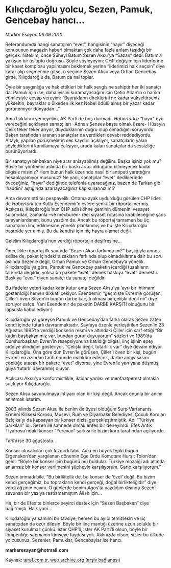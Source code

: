 # Kılıçdaroğlu yolcu, Sezen, Pamuk, Gencebay hancı...

*Markar Esayan 06.09.2010*

<div class="yazi"><p>Referandumda hangi sanatçının “evet”, hangisinin “hayır” diyeceği konusunun magazin haberi olmaktan çok daha fazla anlam taşıdığı bir gerçek. Nitekim, önce Süheyl Batum Sezen Aksu’ya “Sazan” dedi. Batum’a yakışan bir üsluptu doğrusu. Şöyle söyleyeyim: CHP değişim için liderlerine bir kaset komplosu yapılmasını beklemek yerine “liderimizi halk seçsin” diye karar alıp seçmenine gitse, o seçime Sezen Aksu veya Orhan Gencebay girse, Kılıçdaroğlu da, Batum da nal toplar.</p>
<p>Öyle bir saygınlığa ve hak ettikleri bir halk sevgisine sahiptir her iki sanatçı da. Pamuk için ise, daha iyisini kuramayacağım için Çetin Altan’ın o harika cümlesiyle cevap vereyim: “Bayrakların direklerini ne kadar yükseltirseniz yükseltin, bayraklar o ülkeden ilk kez Nobel ödülü almış bir yazar kadar görünemiyor dünyadan...”</p>
<p>Ama haklarını yemeyelim, AK Parti de boş durmadı. <i>Habertürk</i>’e “hayır” oyu vereceğini açıklayan sanatçıları –Adnan Şenses başta olmak üzere- Hüseyin Çelik teker teker arıyor, duyduklarının doğru olup olmadığını soruyordu. Bakan tarafından aranan sanatçılar da verdikleri cevabı reddediyordu. Altaylı, yapılan görüşmelerin ses kaydını açıklıyor, sanatçıların yalan söylediklerini kanıtlamaya çalışıyor, arada kalan sanatçılar da sessizliğe bürünüyorlardı.</p>
<p>Bir sanatçıyı bir bakan niye arar anlayabilmiş değilim. Başka işiniz yok mu? Böyle bir yöntemin aslında bir baskı aracı olduğunu bilmeyecek kadar bilgisiz misiniz? Hem bunun halk üzerinde nasıl bir antipati yarattığını hesaplayamıyor musunuz? Ne yani, sanatçılar “evet” dediklerinde öveceğiniz, “hayır” dediğinde telefonla uyaracağınız, bazen de Tarkan gibi ‘haddini’ aştığında azarlayacağınız kapıkullarınız mı?</p>
<p>Ama devam etti bu pespayelik. Ortama ayak uydurduğu görülen CHP lideri de <i>Habertürk</i>’ten Kutlu Esendemir’e evlere şenlik bir röportaj vermiş. Açıkçası, Kılıçdaroğlu’nun CHP adlı köhne geminin dümenini vesayet sularından, zamanla –ve mecburen- reel siyaset rotasına kırabileceğine şans tanıyanlardanım, bunu yazdım da. Ancak bu röportaj tamamen bu üç sanatçının linç edilmesine yönelik planlanmış ve bu işte Kılıçdaroğlu başrolde yer almış. Bu da kendisi için hiç hayra alamet değil.</p>
<p>Gelelim Kılıçdaroğlu’nun verdiği röportajın deşifresine...</p>
<p>Öncellikle röportaj ilk sayfada “Sezen Aksu farkında mı?” başlığıyla anons edilse de, paket içindeki tuzakların farkında olup olmadıklarına dair bu soru aslında Sezen’e değil, Orhan Pamuk ve Orhan Gencebay’a yönelik. Kılıçdaroğlu’ya göre, Pamuk ve Gencebay paketin içerdiği tuzakların farkında değildir, yoksa bu pakete “evet” demek baskıya “evet” demektir. Baskıya “evet” diyen sanatçı da sanatçı değildir. </p>
<p>Bu ifadeler yeteri kadar katır kutur ama Sezen Aksu’ya ‘ayrı bir ihtimam’ gösterildiği hemen dikkati çekiyor. Esendemir, “geçmişte Evren’le görüşen, Çiller’i öven Sezen’in bugün darbe karşıtı olması bir çelişki değil mi” diye soruyor safça. Yani Esendemir de paketin DARBE KARŞITI olduğunu bir lapsusla kabul ediyor:)</p>
<p>Kılıçdaroğlu’ya göreyse Pamuk ve Gencebay’dan farklı olarak Sezen zaten kendi içinde tutarlı davranmaktadır. Sayfaya özenle yerleştirilen Sezen’in 23 Ağustos 1995’te verdiği konserin resmi ve altındaki Çiller için sarf ettiği “Bir kadın başbakanımız var, bundan gurur duyuyorum” sözleri ve 1989’da Cumhurbaşkanı Evren’in resepsiyonuna katıldığı bilgisi, linç işinin epey ciddiye alındığını gösteriyor. “Çelişki değil, tutarlılık var” diye devam ediyor Kılıçdaroğlu. Ona göre dün Evren’le görüşen, Çiller’i öven bir kişi, bugün Evren’i en azından tarih önünde mahkûm edecek, darbe anayasasını çöplüğe atacak bir pakete “evet” diyorsa, yine Evren’le yan yana düşmüş, güya ‘tutarlı’ davranmış oluyor. </p>
<p>Açıkçası Aksu’yu konformistlikle, iktidar yanlısı ve menfaatperest olmakla suçluyor Kılıçdaroğlu. </p>
<p>Sezen Aksu savunulmaya ihtiyacı olan bir kişi değil. Ancak onunla bir anımı anlatmak isterim. </p>
<p>2003 yılında Sezen Aksu ile benim de üyesi olduğum Surp Vartanants Ermeni Kilisesi Korosu, Musevi, Rum ve Diyarbakır Belediyesi Çocuk Koroları Belçika’yı da kapsayan bir konser dizisi gerçekleştirmiştik. Adı “Türkiye Şarkıları” idi. Sezen ile sahnede olmak enfes bir deneyimdi. Efes Antik Tiyatrosu’ndaki konser “Yerevan” şarkısı ile bizim koro tarafından açılıyordu.</p>
<p>Tarihi ise 30 ağustostu.</p>
<p>Konser ulusalcıları çok kızdırdı tabii. Ama en büyük tepki bugün Ergenekon’dan yargılanan dönemin Ege Ordu Komutanı Hurşit Tolon’dan geldi: “Böyle bir konser için bugünü mü buldular. Türkiye mozaiği adı altında anlamsız bir konser verilmesini şüpheyle karşılıyorum. Garip karşılıyorum.” </p>
<p>Sezen tınmadı bile. “Bu birliktelik de, bu konser de ‘özel’ değil. Bu bizim kendi gerçeğimiz, bu toprakların kendi gerçeği, doğal birlikteliğidir” diye verdi ağzının payını. O günlerde benim <i>Agos</i>’ta yazdığım dışında Sezen’i savunan bir yazıya rastlamamıştım Allah için...</p>
<p>Ha, bir de Efes’te binlerce seyirci destek için “Sezen Başbakan” diye bağırmıştı. Halk yani...</p>
<p>Kılıçdaroğlu’ya samimi bir tavsiye; hemen bu ayıbı temizlesin ve üç sanatçıdan da özür dilesin. Böyle bir linç mantığı üzerine uzun soluklu bir siyaset kurulmaz çünkü. İster CHP’li, ister AK Parti’li olsun, böyle bir lümpenliğe sapmanın kimseye faydası yok. Aklınızda olsun, sizler bu ülkede yolcusunuz, Sezenler, Pamuklar, Gencebaylar ise hancı.</p>
<p><b>markaresayan@hotmail.com</b></p></div>

Kaynak: [taraf.com.tr](http://www.taraf.com.tr:80/markar-esayan/makale-kilicdaroglu-yolcu-sezen-pamuk-gencebay-hanci.htm), [web.archive.org (arşiv bağlantısı)](http://web.archive.org/web/20100907175311/http://www.taraf.com.tr:80/markar-esayan/makale-kilicdaroglu-yolcu-sezen-pamuk-gencebay-hanci.htm)
